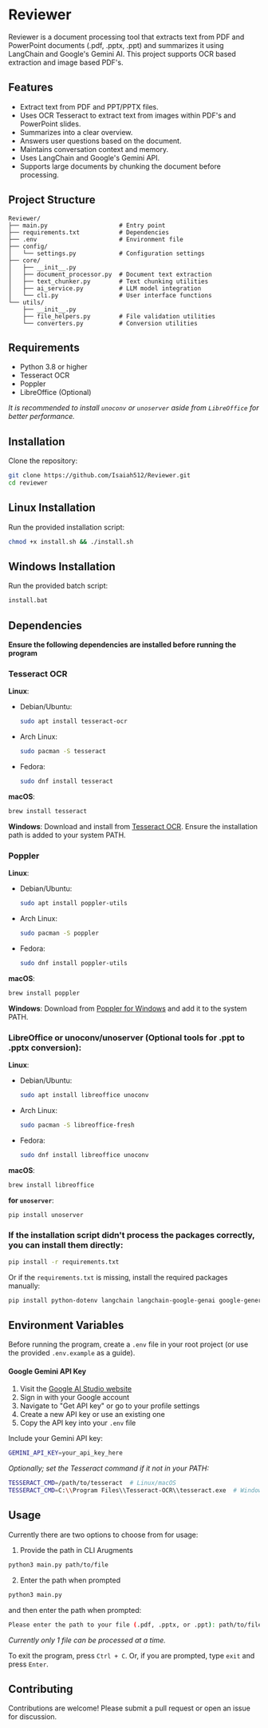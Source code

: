 # Reviewer

Reviewer is a document processing tool that extracts text from PDF and PowerPoint documents (.pdf, .pptx, .ppt) and summarizes it using LangChain and Google's Gemini AI. This project supports OCR based extraction and image based PDF's.

## Features

- Extract text from PDF and PPT/PPTX files.
- Uses OCR Tesseract to extract text from images within PDF's and PowerPoint slides.
- Summarizes into a clear overview.
- Answers user questions based on the document.
- Maintains conversation context and memory.
- Uses LangChain and Google's Gemini API.
- Supports large documents by chunking the document before processing. 

## Project Structure
```
Reviewer/
├── main.py                    # Entry point
├── requirements.txt           # Dependencies
├── .env                       # Environment file
├── config/
│   └── settings.py            # Configuration settings
├── core/
│   ├── __init__.py
│   ├── document_processor.py  # Document text extraction
│   ├── text_chunker.py        # Text chunking utilities
│   ├── ai_service.py          # LLM model integration
│   └── cli.py                 # User interface functions
└── utils/
    ├── __init__.py
    ├── file_helpers.py        # File validation utilities
    └── converters.py          # Conversion utilities
```

## Requirements

- Python 3.8 or higher
- Tesseract OCR
- Poppler
- LibreOffice (Optional)

_It is recommended to install `unoconv` or `unoserver` aside from `LibreOffice` for better performance._

## Installation

Clone the repository:

```bash
git clone https://github.com/Isaiah512/Reviewer.git
cd reviewer
```

## Linux Installation

Run the provided installation script:

```sh 
chmod +x install.sh && ./install.sh
```

## Windows Installation

Run the provided batch script:

```sh 
install.bat
```

## Dependencies

**Ensure the following dependencies are installed before running the program**

### Tesseract OCR

**Linux**:

- Debian/Ubuntu:
    ```sh 
    sudo apt install tesseract-ocr
    ```
- Arch Linux:
    ```sh 
    sudo pacman -S tesseract 
    ```
- Fedora:
    ```sh 
    sudo dnf install tesseract
    ```

**macOS**:

```sh 
brew install tesseract
```

**Windows**: Download and install from [Tesseract OCR](https://github.com/UB-Mannheim/tesseract/wiki). Ensure the installation path is added to your system PATH.

### Poppler

**Linux**:

- Debian/Ubuntu:
    ```sh 
    sudo apt install poppler-utils
    ```
- Arch Linux:
    ```sh 
    sudo pacman -S poppler
    ```
- Fedora:
    ```sh 
    sudo dnf install poppler-utils
    ```

**macOS**:

```sh 
brew install poppler
```

**Windows**: Download from [Poppler for Windows](https://github.com/oschwartz10612/poppler-windows/releases) and add it to the system PATH.

### LibreOffice or unoconv/unoserver (Optional tools for .ppt to .pptx conversion):

**Linux**:

- Debian/Ubuntu:
    ```sh 
    sudo apt install libreoffice unoconv
    ```
- Arch Linux:
    ```sh 
    sudo pacman -S libreoffice-fresh
    ```
- Fedora:
    ```sh 
    sudo dnf install libreoffice unoconv
    ```

**macOS**:

```sh 
brew install libreoffice
```

**for `unoserver`**:

```sh 
pip install unoserver
```

### If the installation script didn't process the packages correctly, you can install them directly:

```sh 
pip install -r requirements.txt
```

Or if the `requirements.txt` is missing, install the required packages manually:

```sh 
pip install python-dotenv langchain langchain-google-genai google-generativeai PyPDF2 python-pptx pyfiglet pytesseract pdf2image Pillow
```

## Environment Variables

Before running the program, create a `.env` file in your root project (or use the provided `.env.example` as a guide).

#### Google Gemini API Key

1. Visit the [Google AI Studio website](https://aistudio.google.com/)
2. Sign in with your Google account
3. Navigate to "Get API key" or go to your profile settings
4. Create a new API key or use an existing one
5. Copy the API key into your `.env` file

Include your Gemini API key:

```sh 
GEMINI_API_KEY=your_api_key_here
```

_Optionally; set the Tesseract command if it not in your PATH:_

```sh 
TESSERACT_CMD=/path/to/tesseract  # Linux/macOS
TESSERACT_CMD=C:\\Program Files\\Tesseract-OCR\\tesseract.exe  # Windows
```

## Usage

Currently there are two options to choose from for usage:
1. Provide the path in CLI Arugments
```bash
python3 main.py path/to/file
```
2. Enter the path when prompted
```bash
python3 main.py
```
and then enter the path when prompted:
```bash
Please enter the path to your file (.pdf, .pptx, or .ppt): path/to/file
```
_Currently only 1 file can be processed at a time._

To exit the program, press `Ctrl + C`. Or, if you are prompted, type `exit` and press `Enter`.

## Contributing
Contributions are welcome! Please submit a pull request or open an issue for discussion.
